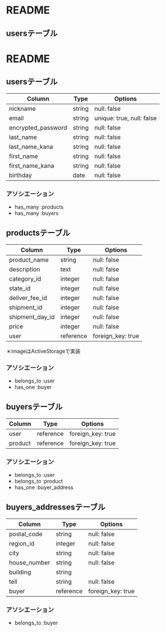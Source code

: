 # README

## usersテーブル

# README

## usersテーブル

|  Column                |  Type      |  Options                    |
|  --------------------  |  --------  |  -------------------------  |
|  nickname              |  string    |  null:  false               |
|  email                 |  string    |  unique: true, null: false  |
|  encrypted_password    |  string    |  null:  false               |
|  last_name             |  string    |  null:  false               |
|  last_name_kana        |  string    |  null:  false               |
|  first_name            |  string    |  null:  false               |
|  first_name_kana       |  string    |  null:  false               |
|  birthday              |  date      |  null:  false               |

### アソシエーション

- has_many :products
- has_many :buyers

## productsテーブル

|  Column           |  Type       |  Options            |
|  ---------------  |  ---------  |  ------------       |
|  product_name     |  string     |  null:  false       |
|  description      |  text       |  null:  false       |
|  category_id      |  integer    |  null:  false       |
|  state_id         |  integer    |  null:  false       |
|  deliver_fee_id   |  integer    |  null:  false       |
|  shipment_id      |  integer    |  null:  false       | 
|  shipment_day_id  |  integer    |  null:  false       |
|  price            |  integer    |  null:  false       |
|  user             |  reference  |  foreign_key: true  |

＊imageはActiveStorageで実装

### アソシエーション

- belongs_to :user
- has_one  :buyer

## buyersテーブル

|  Column   |  Type       |  Options            |
|  -------- |  ---------  |  -----------------  |
|  user     |  reference  |  foreign_key: true  |
|  product  |  reference  |  foreign_key: true  |


### アソシエーション

- belongs_to :user
- belongs_to :product
- has_one :buyer_address


## buyers_addressesテーブル

|  Column            |  Type       |  Options            |
|  ----------------- |  ---------  |  -----------------  |
|  postal_code       |  string     |  null:  false       |
|  region_id         |  integer    |  null:  false       |
|  city              |  string     |  null:  false       |
|  house_number      |  string     |  null:  false       |
|  building          |  string     |                     |
|  tell              |  string     |  null:  false       |
|  buyer             |  reference  |  foreign_key: true  |


### アソシエーション

- belongs_to :buyer